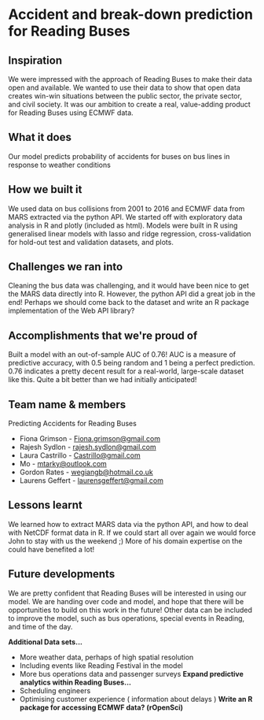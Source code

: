 # Accident and break-down prediction for Reading Buses

## Inspiration
We were impressed with the approach of Reading Buses to make their data open and available. 
We wanted to use their data to show that open data creates win-win situations between the public sector, 
the private sector, and civil society. It was our ambition to create a real, value-adding product for 
Reading Buses using ECMWF data. 

## What it does
Our model predicts probability of accidents for buses on bus lines in response to weather conditions

## How we built it
We used data on bus collisions from 2001 to 2016 and ECMWF data from MARS extracted via the python API. 
We started off with exploratory data analysis in R and plotly (included as html).
Models were built in R using generalised linear models with lasso and ridge regression, 
cross-validation for hold-out test and validation datasets, and plots.

## Challenges we ran into
Cleaning the bus data was challenging, and it would have been nice to get the MARS data directly into R.
However, the python API did a great job in the end! Perhaps we should come back to the dataset and write an
R package implementation of the Web API library?

## Accomplishments that we're proud of
Built a model with an out-of-sample AUC of 0.76! AUC is a measure of predictive accuracy, 
with 0.5 being random and 1 being a perfect prediction. 0.76 indicates a pretty decent result for a real-world, 
large-scale dataset like this. Quite a bit better than we had initially anticipated! 

## Team name & members
Predicting Accidents for Reading Buses

* Fiona Grimson - Fiona.grimson@gmail.com
* Rajesh Sydlon - rajesh.sydlon@gmail.com
* Laura Castrillo - Castrillo@gmail.com
* Mo - mtarky@outlook.com
* Gordon Rates - wegiangb@hotmail.co.uk
* Laurens Geffert - laurensgeffert@gmail.com

## Lessons learnt
We learned how to extract MARS data via the python API, and how to deal with NetCDF format data in R.
If we could start all over again we would force John to stay with us the weekend ;)
More of his domain expertise on the could have benefited a lot!

## Future developments
We are pretty confident that Reading Buses will be interested in using our model. 
We are handing over code and model, and hope that there will be opportunities to build on this work in the future! 
Other data can be included to improve the model, such as bus operations, special events in Reading, and time of the day.

**Additional Data sets...**
- More weather data, perhaps of high spatial resolution
- Including events like Reading Festival in the model
- More bus operations data and passenger surveys
**Expand predictive analytics within Reading Buses...**
- Scheduling engineers 
- Optimising customer experience ( information about delays )
**Write an R package for accessing ECMWF data? (rOpenSci)**
